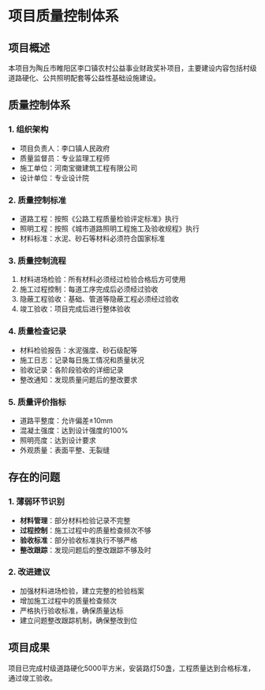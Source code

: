 # 项目质量控制体系

## 项目概述
本项目为陶丘市睢阳区李口镇农村公益事业财政奖补项目，主要建设内容包括村级道路硬化、公共照明配套等公益性基础设施建设。

## 质量控制体系

### 1. 组织架构
- 项目负责人：李口镇人民政府
- 质量监督员：专业监理工程师
- 施工单位：河南宝徽建筑工程有限公司
- 设计单位：专业设计院

### 2. 质量控制标准
- 道路工程：按照《公路工程质量检验评定标准》执行
- 照明工程：按照《城市道路照明工程施工及验收规程》执行
- 材料标准：水泥、砂石等材料必须符合国家标准

### 3. 质量控制流程
1. 材料进场检验：所有材料必须经过检验合格后方可使用
2. 施工过程控制：每道工序完成后必须经过验收
3. 隐蔽工程验收：基础、管道等隐蔽工程必须经过验收
4. 竣工验收：项目完成后进行整体验收

### 4. 质量检查记录
- 材料检验报告：水泥强度、砂石级配等
- 施工日志：记录每日施工情况和质量状况
- 验收记录：各阶段验收的详细记录
- 整改通知：发现质量问题后的整改要求

### 5. 质量评价指标
- 道路平整度：允许偏差±10mm
- 混凝土强度：达到设计强度的100%
- 照明亮度：达到设计要求
- 外观质量：表面平整、无裂缝

## 存在的问题

### 1. 薄弱环节识别
- **材料管理**：部分材料检验记录不完整
- **过程控制**：施工过程中的质量检查频次不够
- **验收标准**：部分验收标准执行不够严格
- **整改跟踪**：发现问题后的整改跟踪不够及时

### 2. 改进建议
- 加强材料进场检验，建立完整的检验档案
- 增加施工过程中的质量检查频次
- 严格执行验收标准，确保质量达标
- 建立问题整改跟踪机制，确保整改到位

## 项目成果
项目已完成村级道路硬化5000平方米，安装路灯50盏，工程质量达到合格标准，通过竣工验收。
